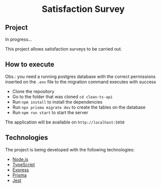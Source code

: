 <h1 align="center">Satisfaction Survey</h1>

## Project

In progress...

This project allows satisfaction surveys to be carried out.

## How to execute

Obs.: you need a running postgres database with the correct permissions inserted on the `.env` file to the migration command executes with success

- Clone the repository
- Go to the folder that was cloned `cd clean-ts-api`
- Run `npm install` to install the dependencies
- Run `npx prisma migrate dev` to create the tables on the database
- Run `npm run start` to start the server

The application will be available on `http://localhost:5050`

## Technologies

The project is being developed with the following technologies:

- [Node.js](https://nodejs.org/en/)
- [TypeScript](https://www.typescriptlang.org/)
- [Express](https://expressjs.com/pt-br/)
- [Prisma](https://www.prisma.io/)
- [Jest](https://jestjs.io/)
